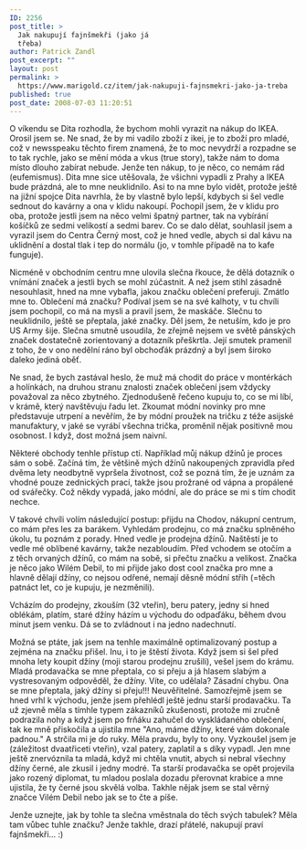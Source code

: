 ```yaml
---
ID: 2256
post_title: >
  Jak nakupují fajnšmekři (jako já
  třeba)
author: Patrick Zandl
post_excerpt: ""
layout: post
permalink: >
  https://www.marigold.cz/item/jak-nakupuji-fajnsmekri-jako-ja-treba
published: true
post_date: 2008-07-03 11:20:51
---
```

O víkendu se Dita rozhodla, že bychom mohli vyrazit na nákup do IKEA. Orosil jsem se. Ne snad, že by mi vadilo zboží z ikei, je to zboží pro mladé, což v newsspeaku těchto firem znamená, že to moc nevydrží a rozpadne se to tak rychle, jako se mění móda a vkus (true story), takže nám to doma místo dlouho zabírat nebude. Jenže ten nákup, to je něco, co nemám rád (eufemismus). Dita mne sice utěšovala, že všichni vypadli z Prahy a IKEA bude prázdná, ale to mne neuklidnilo. Asi to na mne bylo vidět, protože ještě na jižní spojce Dita navrhla, že by vlastně bylo lepší, kdybych si šel vedle sednout do kavárny a ona v klidu nakoupí. Pochopil jsem, že v klidu pro oba, protože jestli jsem na něco velmi špatný partner, tak na vybírání košíčků ze sedmi velikostí a sedmi barev. Co se dalo dělat, souhlasil jsem a vyrazil jsem do Centra Černý most, což je hned vedle, abych si dal kávu na uklidnění a dostal tlak i tep do normálu (jo, v tomhle případě na to kafe funguje).
<!--more-->

Nicméně v obchodním centru mne ulovila slečna řkouce, že dělá dotazník o vnímání značek a jestli bych se mohl zúčastnit. A než jsem stihl zásadně nesouhlasit, hned na mne vybafla, jakou značku oblečení preferuji. Zmátlo mne to. Oblečení má značku? Podíval jsem se na své kalhoty, v tu chvíli jsem pochopil, co má na mysli a pravil jsem, že maskáče. Slečnu to neuklidnilo, ještě se přeptala, jaké značky. Děl jsem, že netuším, kdo je pro US Army šije. Slečna smutně usoudila, že zřejmě nejsem ve světě pánských značek dostatečně zorientovaný a dotazník přeškrtla. Její smutek pramenil z toho, že v ono nedělní ráno byl obchoďák prázdný a byl jsem široko daleko jediná oběť. 

Ne snad, že bych zastával heslo, že muž má chodit do práce v montérkách a holínkách, na druhou stranu znalosti značek oblečení jsem vždycky považoval za něco zbytného. Zjednodušeně řečeno kupuju to, co se mi líbí, v krámě, který navštěvuju řadu let. Zkoumat módní novinky pro mne představuje utrpení a nevěřím, že by módní proužek na tričku z téže asijské manufaktury, v jaké se vyrábí všechna trička, proměnil nějak positivně mou osobnost. I když, dost možná jsem naivní. 

Některé obchody tenhle přístup ctí. Například můj nákup džínů je proces sám o sobě. Začíná tím, že většině mých džínů nakoupených zpravidla před dvěma lety neodbytně vypršela životnost, což se pozná tím, že je uznám za vhodné pouze zednických prací, takže jsou prožrané od vápna a propálené od svářečky. Což někdy vypadá, jako módní, ale do práce se mi s tím chodit nechce. 

V takové chvíli volím následující postup: přijdu na Chodov, nákupní centrum, co mám přes les za barákem. Vyhledám prodejnu, co má značku splněného úkolu, tu poznám z porady. Hned vedle je prodejna džínů. Naštěstí je to vedle mé oblíbené kavárny, takže nezabloudím. Před vchodem se otočím a z těch orvaných džínů, co mám na sobě, si přečtu značku a velikost. Značka je něco jako Wilém Debil, to mi přijde jako dost cool značka pro mne a hlavně dělají džíny, co nejsou odřené, nemají děsně módní střih (=těch patnáct let, co je kupuju, je nezměnili). 

Vcházím do prodejny, zkouším (32 vteřin), beru patery, jedny si hned oblékám, platím, staré džíny házím u východu do odpaďáku, během dvou minut jsem venku. Dá se to zvládnout i na jedno nadechnutí.  

Možná se ptáte, jak jsem na tenhle maximálně optimalizovaný postup a zejména na značku přišel. Inu, i to je štěstí života. Když jsem si šel před mnoha lety koupit džíny (moji starou prodejnu zrušili), vešel jsem do krámu. Mladá prodavačka se mne přeptala, co si přeju a já hlasem slabým a vystresovaným odpověděl, že džíny. Víte, co udělala? Zásadní chybu. Ona se mne přeptala, jaký džíny si přeju!!! Neuvěřitelné. Samozřejmě jsem se hned vrhl k východu, jenže jsem přehlédl ještě jednu starší prodavačku. Ta už zjevně měla s tímhle typem zákazníků zkušenosti, protože mi zručně podrazila nohy a když jsem po frňáku zahučel do vyskládaného oblečení, tak ke mně přiskočila a ujistila mne "Ano, máme džíny, které vám dokonale padnou." A strčila mi je do ruky. Měla pravdu, byly to ony. Vyzkoušel jsem je (záležitost dvaatřiceti vteřin), vzal patery, zaplatil a s díky vypadl. Jen mne ještě znervóznila ta mladá, když mi chtěla vnutit, abych si nebral všechny džíny černé, ale zkusil i jedny modré. Ta starší prodavačka se opět projevila jako rozený diplomat, tu mladou poslala dozadu přerovnat krabice a mne ujistila, že ty černé jsou skvělá volba. Takhle nějak jsem se stal věrný značce Vilém Debil nebo jak se to čte a píše.  

Jenže uznejte, jak by tohle ta slečna vměstnala do těch svých tabulek? Měla tam vůbec tuhle značku? Jenže takhle, drazí přátelé, nakupují praví fajnšmekři... :)